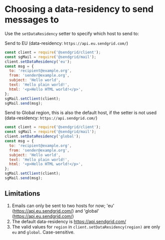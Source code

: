 # Choosing a data-residency to send messages to

Use the `setDataResidency` setter to specify which host to send to:

Send to EU (data-residency: `https://api.eu.sendgrid.com/`)
```js
const client = require('@sendgrid/client');
const sgMail = require('@sendgrid/mail');
client.setDataResidency('eu');
const msg = {
  to: 'recipient@example.org',
  from: 'sender@example.org',
  subject: 'Hello world',
  text: 'Hello plain world!',
  html: '<p>Hello HTML world!</p>',
};
sgMail.setClient(client);
sgMail.send(msg);
```
Send to Global region, this is also the default host, if the setter is not used
(data-residency: `https://api.sendgrid.com/`)
```js
const client = require('@sendgrid/client');
const sgMail = require('@sendgrid/mail');
client.setDataResidency('global');
const msg = {
  to: 'recipient@example.org',
  from: 'sender@example.org',
  subject: 'Hello world',
  text: 'Hello plain world!',
  html: '<p>Hello HTML world!</p>',
};
sgMail.setClient(client);
sgMail.send(msg);
```

## Limitations

1. Emails can only be sent to two hosts for now; 'eu' (https://api.eu.sendgrid.com/) and 'global' (https://api.eu.sendgrid.com/)
2. The default data-residency is https://api.sendgrid.com/
3. The valid values for `region` in `client.setDataResidency(region)` are only `eu` and `global`. Case-sensitive.
